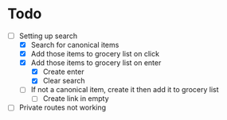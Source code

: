 # Todo

- [ ] Setting up search
  - [x] Search for canonical items
  - [x] Add those items to grocery list on click
  - [x] Add those items to grocery list on enter
    - [x] Create enter
    - [x] Clear search
  - [ ] If not a canonical item, create it then add it to grocery list
    - [ ] Create link in empty
- [ ] Private routes not working